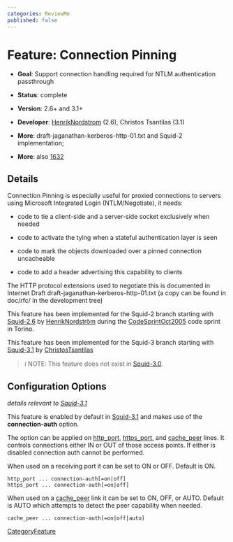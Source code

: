 ```yaml
---
categories: ReviewMe
published: false
---
```

# Feature: Connection Pinning

  - **Goal**: Support connection handling required for NTLM
    authentication passthrough

  - **Status**: complete

  - **Version**: 2.6+ and 3.1+

  - **Developer**:
    [HenrikNordstrom](/HenrikNordstrom)
    (2.6), Christos Tsantilas (3.1)

  - **More**: draft-jaganathan-kerberos-http-01.txt and Squid-2
    implementation;

  - **More**: also
    [1632](https://bugs.squid-cache.org/show_bug.cgi?id=1632)

## Details

Connection Pinning is especially useful for proxied connections to
servers using Microsoft Integrated Login (NTLM/Negotiate), it needs:

  - code to tie a client-side and a server-side socket exclusively when
    needed

  - code to activate the tying when a stateful authentication layer is
    seen

  - code to mark the objects downloaded over a pinned connection
    uncacheable

  - code to add a header advertising this capability to clients

The HTTP protocol extensions used to negotiate this is documented in
Internet Draft draft-jaganathan-kerberos-http-01.txt (a copy can be
found in doc/rfc/ in the development tree)

This feature has been implemented for the Squid-2 branch starting with
[Squid-2.6](/Releases/Squid-2.6)
by
[HenrikNordström](/HenrikNordstr%C3%B6m)
during the
[CodeSprintOct2005](/CodeSprintOct2005)
code sprint in Torino.

This feature has been implemented for the Squid-3 branch starting with
[Squid-3.1](/Releases/Squid-3.1)
by
[ChristosTsantilas](/ChristosTsantilas)

> :information_source:
    NOTE: This feature does not exist in
    [Squid-3.0](/Releases/Squid-3.0).

## Configuration Options

*details relevant to
[Squid-3.1](/Releases/Squid-3.1)*

This feature is enabled by default in
[Squid-3.1](/Releases/Squid-3.1)
and makes use of the **connection-auth** option.

The option can be applied on
[http_port](http://www.squid-cache.org/Doc/config/http_port),
[https_port](http://www.squid-cache.org/Doc/config/https_port), and
[cache_peer](http://www.squid-cache.org/Doc/config/cache_peer) lines.
It controls connections either IN or OUT of those access points. If
either is disabled connection auth cannot be performed.

When used on a receiving port it can be set to ON or OFF. Default is ON.

    http_port ... connection-auth[=on|off]
    https_port ... connection-auth[=on|off]

When used on a
[cache_peer](http://www.squid-cache.org/Doc/config/cache_peer) link it
can be set to ON, OFF, or AUTO. Default is AUTO which attempts to detect
the peer capability when needed.

    cache_peer ... connection-auth[=on|off|auto]

[CategoryFeature](/CategoryFeature)
